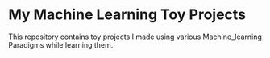 # My Machine Learning Toy Projects
This repository contains toy projects I made using various Machine_learning Paradigms while learning them.
